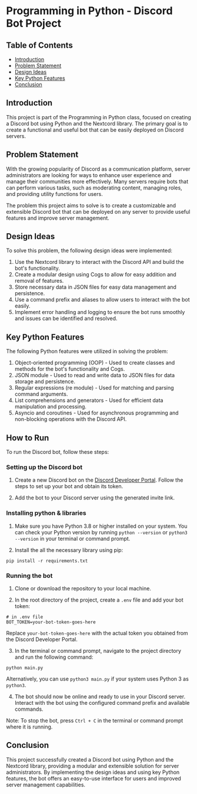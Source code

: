 # Programming in Python - Discord Bot Project

## Table of Contents

- [Introduction](#introduction)
- [Problem Statement](#problem-statement)
- [Design Ideas](#design-ideas)
- [Key Python Features](#key-python-features)
- [Conclusion](#conclusion)

## Introduction

This project is part of the Programming in Python class, focused on creating a Discord bot using Python and the Nextcord library. The primary goal is to create a functional and useful bot that can be easily deployed on Discord servers.

## Problem Statement

With the growing popularity of Discord as a communication platform, server administrators are looking for ways to enhance user experience and manage their communities more effectively. Many servers require bots that can perform various tasks, such as moderating content, managing roles, and providing utility functions for users.

The problem this project aims to solve is to create a customizable and extensible Discord bot that can be deployed on any server to provide useful features and improve server management.

## Design Ideas

To solve this problem, the following design ideas were implemented:

1. Use the Nextcord library to interact with the Discord API and build the bot's functionality.
2. Create a modular design using Cogs to allow for easy addition and removal of features.
3. Store necessary data in JSON files for easy data management and persistence.
4. Use a command prefix and aliases to allow users to interact with the bot easily.
5. Implement error handling and logging to ensure the bot runs smoothly and issues can be identified and resolved.

## Key Python Features

The following Python features were utilized in solving the problem:

1. Object-oriented programming (OOP) - Used to create classes and methods for the bot's functionality and Cogs.
2. JSON module - Used to read and write data to JSON files for data storage and persistence.
3. Regular expressions (re module) - Used for matching and parsing command arguments.
4. List comprehensions and generators - Used for efficient data manipulation and processing.
5. Asyncio and coroutines - Used for asynchronous programming and non-blocking operations with the Discord API.

## How to Run

To run the Discord bot, follow these steps:

### Setting up the Discord bot

1. Create a new Discord bot on the [Discord Developer Portal](https://discord.com/developers/applications). Follow the steps to set up your bot and obtain its token.

2. Add the bot to your Discord server using the generated invite link.

### Installing python & libraries

1. Make sure you have Python 3.8 or higher installed on your system. You can check your Python version by running `python --version` or `python3 --version` in your terminal or command prompt.

2. Install the all the necessary library using pip:

```
pip install -r requirements.txt
```


### Running the bot

1. Clone or download the repository to your local machine.

2. In the root directory of the project, create a `.env` file and add your bot token:

```
# in .env file
BOT_TOKEN=your-bot-token-goes-here

```

Replace `your-bot-token-goes-here` with the actual token you obtained from the Discord Developer Portal.

3. In the terminal or command prompt, navigate to the project directory and run the following command:

```
python main.py
```

Alternatively, you can use `python3 main.py` if your system uses Python 3 as `python3`.

4. The bot should now be online and ready to use in your Discord server. Interact with the bot using the configured command prefix and available commands.

Note: To stop the bot, press `Ctrl + C` in the terminal or command prompt where it is running.

## Conclusion

This project successfully created a Discord bot using Python and the Nextcord library, providing a modular and extensible solution for server administrators. By implementing the design ideas and using key Python features, the bot offers an easy-to-use interface for users and improved server management capabilities.
